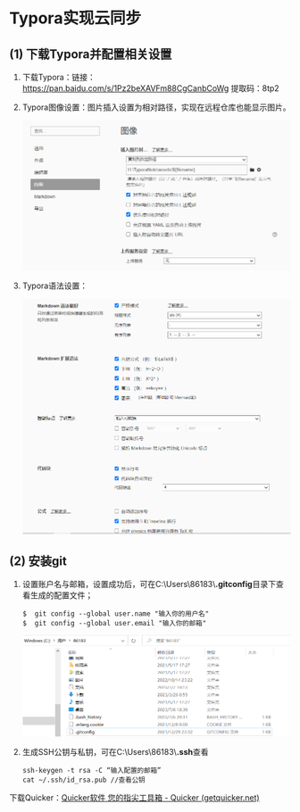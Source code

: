# Typora实现云同步

## (1) 下载Typora并配置相关设置

1. 下载Typora：链接：https://pan.baidu.com/s/1Pz2beXAVFm88CgCanbCoWg  提取码：8tp2
   
2. Typora图像设置：图片插入设置为相对路径，实现在远程仓库也能显示图片。

   <img src="../assets/Typora实现云同步/image-20230707103411794.png" alt="image-20230707103411794" style="zoom:50%;" />

3. Typora语法设置：

   <img src="../assets/Typora实现云同步/image-20230707103711766.png" alt="image-20230707103711766" style="zoom:50%;" />

## (2) 安装git

1. 设置账户名与邮箱，设置成功后，可在C:\Users\86183\\**.gitconfig**目录下查看生成的配置文件；

   ```
   $  git config --global user.name "输入你的用户名"
   $  git config --global user.email "输入你的邮箱"
   ```

   ![image-20230707105855804](../assets/Typora实现云同步/image-20230707105855804.png)

2. 生成SSH公钥与私钥，可在C:\Users\86183\\**.ssh**查看

   ```
   ssh-keygen -t rsa -C “输入配置的邮箱”
   cat ~/.ssh/id_rsa.pub //查看公钥
   ```















下载Quicker：[Quicker软件 您的指尖工具箱 - Quicker (getquicker.net)](https://getquicker.net/)